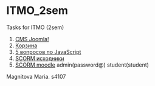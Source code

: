 # ITMO_2sem
Tasks for ITMO (2sem)

1. [CMS Joomla!](https://github.com/MaryMag/ITMO_2sem/tree/master/Joomla!)
2. [Корзина](https://goo.gl/m5Exdj)
3. [5 вопросов по JavaScript](https://github.com/MaryMag/ITMO_2sem/blob/master/5%20Js/5%20%D0%B2%D0%BE%D0%BF%D1%80%D0%BE%D1%81%D0%BE%D0%B2%20%D0%BF%D0%BE%20Js.txt)
4. [SCORM исходники](https://drive.google.com/drive/u/0/folders/0B3S6MJlgyOZgSVQwWVNBZ1JKcms)
5. [SCORM moodle](https://magnitova.moodlecloud.com/) admin(password@) student(student)

Magnitova Maria. s4107
